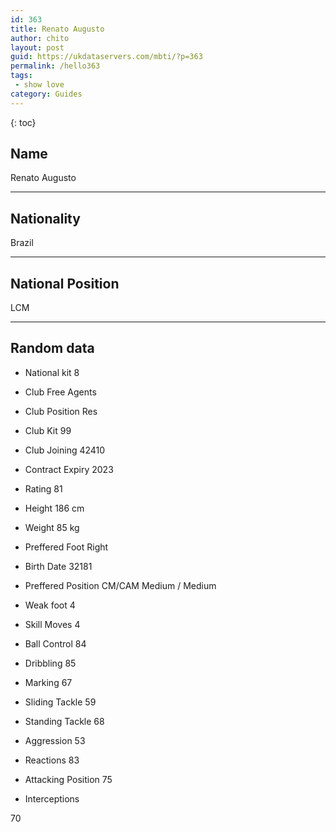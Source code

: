 ```yaml
---
id: 363
title: Renato Augusto
author: chito
layout: post
guid: https://ukdataservers.com/mbti/?p=363
permalink: /hello363
tags:
 - show love
category: Guides
---
```



{: toc}

## Name  
Renato Augusto 

* * *

## Nationality  
Brazil 

* * *

## National Position  
LCM 

* * *

## Random data 

  * National kit 
8 

  * Club 
Free Agents 

  * Club Position 
Res 

  * Club Kit 
99 

  * Club Joining 
42410 

  * Contract Expiry 
2023 

  * Rating 
81 

  * Height 
186 cm 

  * Weight 
85 kg 

  * Preffered Foot 
Right 

  * Birth Date 
32181 

  * Preffered Position 
CM/CAM Medium / Medium 

  * Weak foot 
4 

  * Skill Moves 
4 

  * Ball Control 
84 

  * Dribbling 
85 

  * Marking 
67 

  * Sliding Tackle 
59 

  * Standing Tackle 
68 

  * Aggression 
53 

  * Reactions 
83 

  * Attacking Position 
75 

  * Interceptions 

70